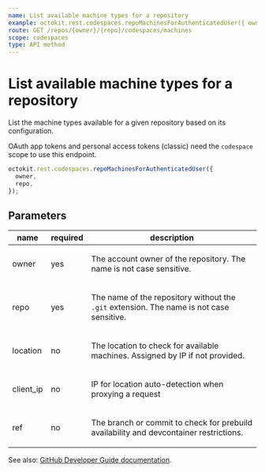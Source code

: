 ```yaml
---
name: List available machine types for a repository
example: octokit.rest.codespaces.repoMachinesForAuthenticatedUser({ owner, repo })
route: GET /repos/{owner}/{repo}/codespaces/machines
scope: codespaces
type: API method
---
```


# List available machine types for a repository

List the machine types available for a given repository based on its configuration.

OAuth app tokens and personal access tokens (classic) need the `codespace` scope to use this endpoint.

```js
octokit.rest.codespaces.repoMachinesForAuthenticatedUser({
  owner,
  repo,
});
```

## Parameters

<table>
  <thead>
    <tr>
      <th>name</th>
      <th>required</th>
      <th>description</th>
    </tr>
  </thead>
  <tbody>
    <tr><td>owner</td><td>yes</td><td>

The account owner of the repository. The name is not case sensitive.

</td></tr>
<tr><td>repo</td><td>yes</td><td>

The name of the repository without the `.git` extension. The name is not case sensitive.

</td></tr>
<tr><td>location</td><td>no</td><td>

The location to check for available machines. Assigned by IP if not provided.

</td></tr>
<tr><td>client_ip</td><td>no</td><td>

IP for location auto-detection when proxying a request

</td></tr>
<tr><td>ref</td><td>no</td><td>

The branch or commit to check for prebuild availability and devcontainer restrictions.

</td></tr>
  </tbody>
</table>

See also: [GitHub Developer Guide documentation](https://docs.github.com/rest/codespaces/machines#list-available-machine-types-for-a-repository).
